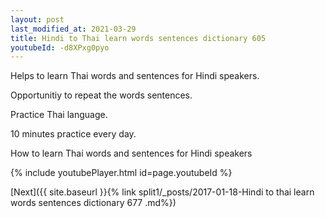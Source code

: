 ```yaml
---
layout: post
last_modified_at: 2021-03-29
title: Hindi to Thai learn words sentences dictionary 605 
youtubeId: -d8XPxg0pyo
---
```

 
 
Helps to learn Thai words and sentences for Hindi speakers.

Opportunitiy to repeat the words sentences. 

Practice Thai language. 
 
10 minutes practice every day. 
 
How to learn Thai words and sentences for Hindi speakers 
 
{% include youtubePlayer.html id=page.youtubeId %}
 
 
[Next]({{ site.baseurl }}{% link  split1/_posts/2017-01-18-Hindi to thai learn words sentences dictionary 677 .md%})
 
